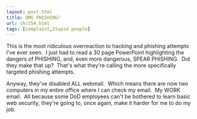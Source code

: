 ```yaml
---
layout: post.html
title: OMG PHISHING!
url: ch/254.html
tags: [complaint,Stupid people]
---
```

This is the most ridiculous overreaction to hacking and phishing attempts I've ever seen.  I just had to read a 30 page PowerPoint highlighting the dangers of PHISHING, and, even more dangerous, SPEAR PHISHING.  Did they make that up?  That's what they're calling the more specifically targeted phishing attempts.

Anyway, they've disabled ALL webmail.  Which means there are now two computers in my entire office where I can check my email.  My WORK email.  All because some DoD employees can't be bothered to learn basic web security, they're going to, once again, make it harder for me to do my job.
